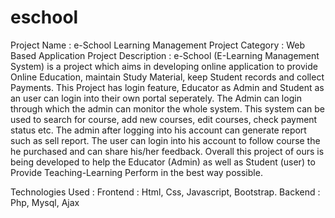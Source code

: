 # eschool
Project Name : e-School Learning Management
Project Category : Web Based Application 
Project Description : e-School (E-Learning Management System) is a project which aims in developing online application to provide Online Education, maintain Study Material, keep Student records and collect Payments. This Project has login feature, Educator as Admin and Student as an user can login into their own portal seperately. The Admin can login through which the admin can monitor the whole system. This system can be used to search for course, add new courses, edit courses, check payment status etc. The admin after logging into his account can generate report such as sell report. The user can login into his account to follow course the he purchased and can share his/her feedback.
Overall this project of ours is being developed to help the Educator (Admin) as well as Student (user) to Provide Teaching-Learning Perform in the best way possible. 

Technologies Used : Frontend : Html, Css, Javascript, Bootstrap. 
 				  Backend : Php, Mysql, Ajax 
